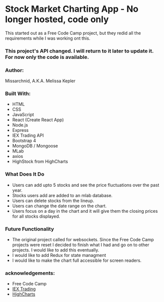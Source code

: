 #  Stock Market Charting App - No longer hosted, code only

This started out as a Free Code Camp project, but they redid all the requirements while I was working ont this.

### This project's API changed. I will return to it later to update it. For now only the code is available.

### Author:
Missarchnid, A.K.A. Melissa Kepler

###  Built With: 

*  HTML
*  CSS
*  JavaScript
*  React (Create React App)
*  Node.js
*  Express
*  IEX Trading API
*  Bootstrap 4
*  MongoDB / Mongoose
*  MLab
*  axios
* HighStock from HighCharts

### What Does It Do

*  Users can add upto 5 stocks and see the price fluctuations over the past year.
*  Stocks users add are added to an mlab database.
*  Users can delete stocks from the lineup.
*  Users can change the date range on the chart.
*  Users focus on a day in the chart and it will give them the closing prices for all stocks displayed.

### Future Functionality
* The original project called for websockets. Since the Free Code Camp projects were reset I decided to finish what I had and go on to other projects. 
I would like to add this eventually.
*  I would like to add Redux for state managment
*  I would like to make the chart full accessible for screen readers. 

###  acknowledgements: 

*  Free Code Camp
*  [IEX Trading](https://iextrading.com/)
*  [HighCharts](https://www.highcharts.com/)
